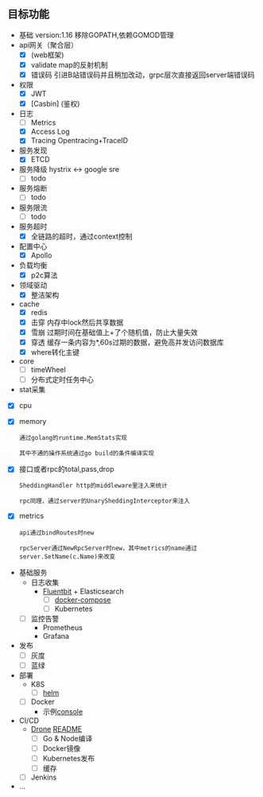 
## 目标功能
- 基础
    version:1.16
    移除GOPATH,依赖GOMOD管理
- api网关（聚合层）
    - [x] (web框架)
    - [x] validate map的反射机制
    - [x] 错误码 引进B站错误码并且稍加改动，grpc层次直接返回server端错误码
- 权限
    - [x] JWT
    - [x] [Casbin] (鉴权)
- 日志
    - [ ] Metrics
    - [x] Access Log
    - [x] Tracing Opentracing+TraceID
- 服务发现
    - [x] ETCD
- 服务降级  hystrix <-> google sre
    - [ ] todo
- 服务熔断
    - [ ] todo
- 服务限流
    - [ ] todo
- 服务超时
    - [x] 全链路的超时，通过context控制
- 配置中心
    - [x] Apollo
- 负载均衡
    - [x] p2c算法
- 领域驱动
	- [x] 整洁架构
- cache
	- [x] redis
    - [x] 击穿  内存中lock然后共享数据
    - [x] 雪崩  过期时间在基础值上+了个随机值，防止大量失效
    - [x] 穿透  缓存一条内容为*,60s过期的数据，避免高并发访问数据库
    - [x] where转化主键
- core
    - [ ] timeWheel
    - [ ] 分布式定时任务中心
- stat采集
- [x] cpu
- [x] memory 

    `通过golang的runtime.MemStats实现`
    
    `其中不通的操作系统通过go build的条件编译实现`
     
- [x] 接口或者rpc的total,pass,drop

    `SheddingHandler http的middleware里注入来统计`
    
    `rpc同理，通过server的UnarySheddingInterceptor来注入`
- [x] metrics

    `api通过bindRoutes时new`
    
    `rpcServer通过NewRpcServer时new，其中metrics的name通过server.SetName(c.Name)来改变 ` 
- 基础服务
	- 日志收集
	    - [Fluentbit](https://fluentbit.io/) + Elasticsearch
		    - [ ] [docker-compose](/console/docker-compose-fb-es.yml)
		    - [ ] Kubernetes
	- [ ] 监控告警
		- Prometheus
		- Grafana 
- 发布
    - [ ] 灰度
    - [ ] 蓝绿
- 部署
	- K8S
		- [ ] [helm](/deploy/k8s/helm)
	- [ ] Docker
	    - 示例[console](/console/docker-compose.yml)
- CI/CD
	- [Drone](https://drone.io/) [README](/deploy/docker/drone)
	    - [ ] Go & Node编译
	    - [ ] Docker镜像
	    - [ ] Kubernetes发布
	    - [ ] 缓存
	- [ ] Jenkins
- ...

